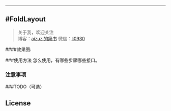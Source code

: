 ---
#FoldLayout
-------------

> 关于我，欢迎关注  
  博客：[aizuzi的简书](http://www.jianshu.com/u/be45a89999b5) 微信：[li0930]()  

####效果图:  

###使用方法
怎么使用，有哪些步骤哪些接口。

### 注意事项

###TODO（可选）

## License
